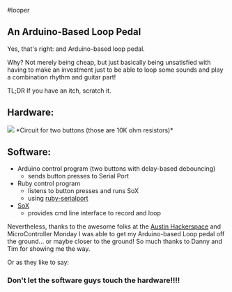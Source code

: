 #looper

## An Arduino-Based Loop Pedal

Yes, that's right: and Arduino-based loop pedal.

Why?  Not merely being cheap, but just basically being unsatisfied with having to make an investment just to be
able to loop some sounds and play a combination rhythm and guitar part!

TL;DR
If you have an itch, scratch it.

## Hardware:

<img src="http://www.chriscontinanza.com/images/loop_pedal_buttons.jpg" />
*Circuit for two buttons (those are 10K ohm resistors)*

## Software:

- Arduino control program (two buttons with delay-based debouncing)
  - sends button presses to Serial Port
- Ruby control program
  - listens to button presses and runs SoX
  - using [ruby-serialport](http://ruby-serialport.rubyforge.org/)
- [SoX](http://sox.sourceforge.net/)
  - provides cmd line interface to record and loop


Nevertheless, thanks to the awesome folks at the [Austin Hackerspace](http:/www.atxhackerspace.org) and MicroController Monday I was able to get my Arduino-based Loop pedal off the ground... or maybe closer to the ground!  So much thanks to Danny and Tim for showing me the way.

Or as they like to say:
### Don't let the software guys touch the hardware!!!! 
